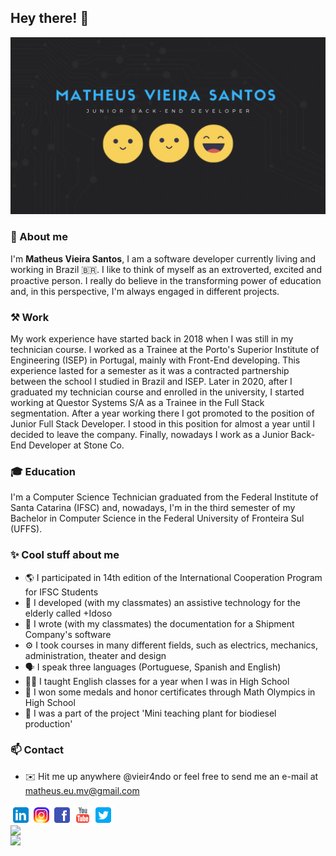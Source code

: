 ## Hey there! 👋

![header](/img/Header.gif)

### 🍰 About me

I'm **Matheus Vieira Santos**, I am a software developer currently living and working in Brazil 🇧🇷. I like to think of myself as an extroverted, excited and proactive person. I really do believe in the transforming power of education and, in this perspective, I'm always engaged in different projects.

### ⚒️ Work

My work experience have started back in 2018 when I was still in my technician course. I worked as a Trainee at the Porto's Superior Institute of Engineering (ISEP) in Portugal, mainly with Front-End developing. This experience lasted for a semester as it was a contracted partnership between the school I studied in Brazil and ISEP. Later in 2020, after I graduated my technician course and enrolled in the university, I started working at Questor Systems S/A as a Trainee in the Full Stack segmentation. After a year working there I got promoted to the position of Junior Full Stack Developer. I stood in this position for almost a year until I decided to leave the company. Finally, nowadays I work as a Junior Back-End Developer at Stone Co.

### 🎓 Education

I'm a Computer Science Technician graduated from the Federal Institute of Santa Catarina (IFSC) and, nowadays, I'm in the third semester of my Bachelor in Computer Science in the Federal University of Fronteira Sul (UFFS).

### ✨ Cool stuff about me

- 🌎 I participated in 14th edition of the International Cooperation Program for IFSC Students
- 💊 I developed (with my classmates) an assistive technology for the elderly called +Idoso
- 📄 I wrote (with my classmates) the documentation for a Shipment Company's software
- ⚙️ I took courses in many different fields, such as electrics, mechanics, administration, theater and design
- 🗣️ I speak three languages (Portuguese, Spanish and English)
- 🧑‍🏫 I taught English classes for a year when I was in High School
- 🏅 I won some medals and honor certificates through Math Olympics in High School
- 🌱 I was a part of the project 'Mini teaching plant for biodiesel production'

### 📫 Contact

- ✉️ Hit me up anywhere @vieir4ndo or feel free to send me an e-mail at matheus.eu.mv@gmail.com

[<img align="left" alt="Matheus | LinkedIn" width="33px" src="/img/icons8-linkedin-48.png" />](https://www.linkedin.com/in/vieir4ndo/)

[<img align="left" alt="Matheus | Instagram" width="33px" src="/img/icons8-instagram-48.png" />](https://www.instagram.com/vieir4ndo)

[<img align="left" alt="Matheus | Facebook" width="33px" src="/img/icons8-facebook-48.png" />](https://www.facebook.com/vieir4ndo)

[<img align="left" alt="Matheus | Youtube" width="33px" src="/img/icons8-youtube-48.png" />](https://www.youtube.com/channel/vieir4ndo)
  
[<img align="left" alt="Matheus | Twitter" width="33px" src="/img/icons8-twitter-quadrado-48.png" />](https://www.twitter.com/vieir4ndo)

 <br />

<img align="left" src="https://github-readme-stats.vercel.app/api/?username=vieir4ndo&count_private=true&theme=dracula" width="400"/>

<img align="left" src="https://github-readme-stats.vercel.app/api/top-langs/?username=vieir4ndo&theme=dracula&langs_count=8&layout=compact" width="300"/>
